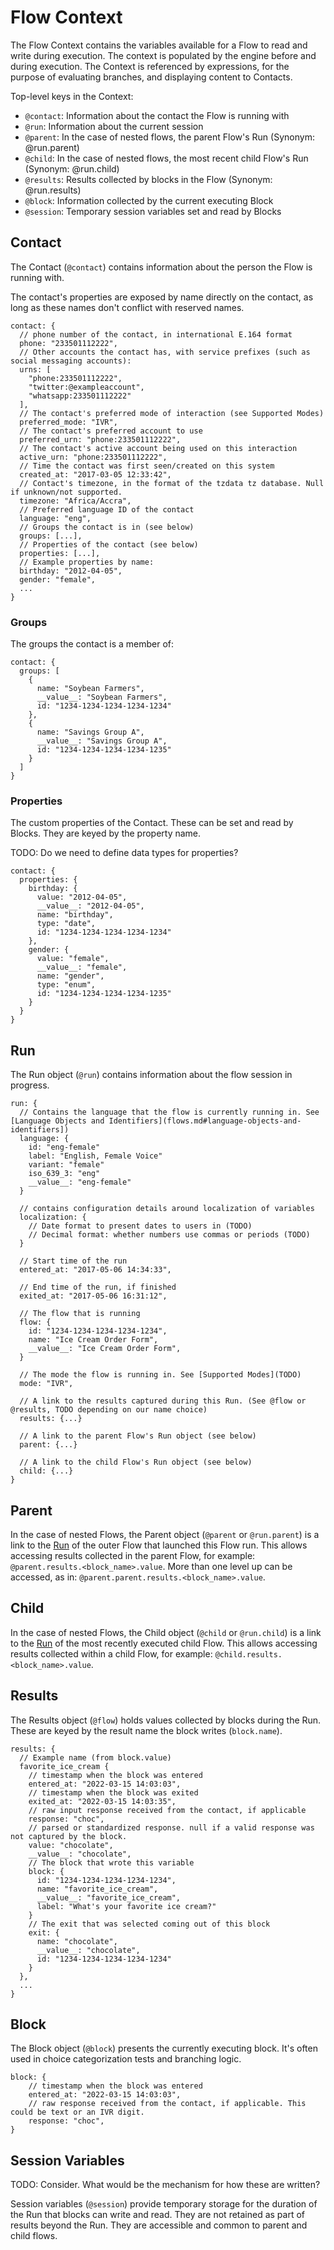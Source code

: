 # Flow Context

The Flow Context contains the variables available for a Flow to read and write
during execution. The context is populated by the engine before and during
execution. The Context is referenced by expressions, for the purpose of evaluating branches, and displaying content to Contacts.

Top-level keys in the Context:

* `@contact`: Information about the contact the Flow is running with
* `@run`: Information about the current session
* `@parent`: In the case of nested flows, the parent Flow's Run (Synonym: @run.parent)
* `@child`: In the case of nested flows, the most recent child Flow's Run (Synonym: @run.child)
* `@results`: Results collected by blocks in the Flow (Synonym: @run.results)
* `@block`: Information collected by the current executing Block
* `@session`: Temporary session variables set and read by Blocks

## Contact

The Contact (`@contact`) contains information about the person the Flow is running with.

The contact's properties are exposed by name directly on the contact, as long as these names don't conflict with reserved names.

    contact: {
      // phone number of the contact, in international E.164 format
      phone: "233501112222",
      // Other accounts the contact has, with service prefixes (such as social messaging accounts):
      urns: [
        "phone:233501112222",
        "twitter:@exampleaccount",
        "whatsapp:233501112222"
      ],
      // The contact's preferred mode of interaction (see Supported Modes)
      preferred_mode: "IVR",
      // The contact's preferred account to use
      preferred_urn: "phone:233501112222",
      // The contact's active account being used on this interaction
      active_urn: "phone:233501112222",
      // Time the contact was first seen/created on this system
      created_at: "2017-03-05 12:33:42",
      // Contact's timezone, in the format of the tzdata tz database. Null if unknown/not supported.
      timezone: "Africa/Accra",
      // Preferred language ID of the contact
      language: "eng",
      // Groups the contact is in (see below)
      groups: [...],
      // Properties of the contact (see below)
      properties: [...],
      // Example properties by name:
      birthday: "2012-04-05",
      gender: "female",
      ...
    }

### Groups

The groups the contact is a member of:

    contact: {
      groups: [
        {
          name: "Soybean Farmers",
          __value__: "Soybean Farmers",
          id: "1234-1234-1234-1234-1234"
        },
        {
          name: "Savings Group A",
          __value__: "Savings Group A",
          id: "1234-1234-1234-1234-1235"
        }
      ]
    }

### Properties

The custom properties of the Contact. These can be set and read by Blocks. They are keyed by the property name.

TODO: Do we need to define data types for properties?

    contact: {
      properties: {
        birthday: {
          value: "2012-04-05",
          __value__: "2012-04-05",
          name: "birthday",
          type: "date",
          id: "1234-1234-1234-1234-1234"
        },
        gender: {
          value: "female",
          __value__: "female",
          name: "gender",
          type: "enum",
          id: "1234-1234-1234-1234-1235"
        }
      }
    }

## Run

The Run object (`@run`) contains information about the flow session in progress.

    run: {
      // Contains the language that the flow is currently running in. See [Language Objects and Identifiers](flows.md#language-objects-and-identifiers])
      language: {
        id: "eng-female"
        label: "English, Female Voice"
        variant: "female"
        iso_639_3: "eng"
        __value__: "eng-female"
      }

      // contains configuration details around localization of variables
      localization: {
        // Date format to present dates to users in (TODO)
        // Decimal format: whether numbers use commas or periods (TODO)
      }

      // Start time of the run
      entered_at: "2017-05-06 14:34:33",

      // End time of the run, if finished
      exited_at: "2017-05-06 16:31:12",

      // The flow that is running
      flow: {
        id: "1234-1234-1234-1234-1234",
        name: "Ice Cream Order Form",
        __value__: "Ice Cream Order Form",
      }

      // The mode the flow is running in. See [Supported Modes](TODO)
      mode: "IVR",

      // A link to the results captured during this Run. (See @flow or @results, TODO depending on our name choice)
      results: {...}

      // A link to the parent Flow's Run object (see below)
      parent: {...}

      // A link to the child Flow's Run object (see below)
      child: {...}
    }

## Parent

In the case of nested Flows, the Parent object (`@parent` or `@run.parent`) is a link to the [Run](#Run) of the outer Flow that launched this Flow run. This allows accessing results collected in the parent Flow, for example: `@parent.results.<block_name>.value`. More than one level up can be accessed, as in: `@parent.parent.results.<block_name>.value`.

## Child

In the case of nested Flows, the Child object (`@child` or `@run.child`) is a link to the [Run](#Run) of the most recently executed child Flow.  This allows accessing results collected within a child Flow, for example: `@child.results.<block_name>.value`.

## Results

The Results object (`@flow`) holds values collected by blocks during the Run. These are keyed by the result name the block writes (`block.name`).

    results: {
      // Example name (from block.value)
      favorite_ice_cream {
        // timestamp when the block was entered
        entered_at: "2022-03-15 14:03:03",
        // timestamp when the block was exited
        exited_at: "2022-03-15 14:03:35",
        // raw input response received from the contact, if applicable
        response: "choc",
        // parsed or standardized response. null if a valid response was not captured by the block.
        value: "chocolate",
        __value__: "chocolate",
        // The block that wrote this variable
        block: {
          id: "1234-1234-1234-1234-1234",
          name: "favorite_ice_cream",
          __value__: "favorite_ice_cream",
          label: "What's your favorite ice cream?"
        }
        // The exit that was selected coming out of this block
        exit: {
          name: "chocolate",
          __value__: "chocolate",
          id: "1234-1234-1234-1234-1234"
        }
      },
      ...
    }

## Block

The Block object (`@block`) presents the currently executing block. It's often used in choice categorization tests and branching logic.

    block: {
        // timestamp when the block was entered
        entered_at: "2022-03-15 14:03:03",
        // raw response received from the contact, if applicable. This could be text or an IVR digit.
        response: "choc",
    }

## Session Variables

TODO: Consider.  What would be the mechanism for how these are written?

Session variables (`@session`) provide temporary storage for the duration of the Run that blocks can write and read. They are not retained as part of results beyond the Run.  They are accessible and common to parent and child flows.

